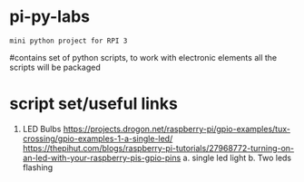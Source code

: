 # pi-py-labs
	mini python project for RPI 3


#contains
	set of python scripts, to work with electronic elements
	all the scripts will be packaged


# script set/useful links
1. LED Bulbs
	https://projects.drogon.net/raspberry-pi/gpio-examples/tux-crossing/gpio-examples-1-a-single-led/
	https://thepihut.com/blogs/raspberry-pi-tutorials/27968772-turning-on-an-led-with-your-raspberry-pis-gpio-pins
	a. single led light
        b. Two leds flashing
